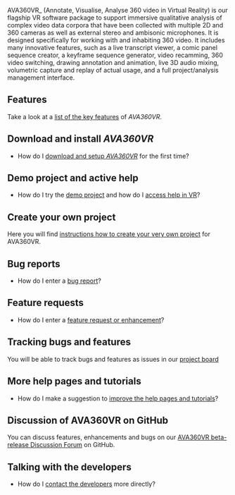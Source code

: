 AVA360VR_ (Annotate, Visualise, Analyse 360 video in Virtual Reality) is our flagship VR software package to support immersive qualitative analysis of complex video data corpora that have been collected with multiple 2D and 360 cameras as well as external stereo and ambisonic microphones. It is designed specifically for working with and inhabiting 360 video. It includes many innovative features, such as a live transcript viewer, a comic panel sequence creator, a keyframe sequence generator, video recamming, 360 video switching, drawing annotation and animation, live 3D audio mixing, volumetric capture and replay of actual usage, and a full project/analysis management interface.

## Features

Take a look at a [list of the key features](features.md) of _AVA360VR_.

## Download and install _AVA360VR_

- How do I [download and setup _AVA360VR_](install.md) for the first time?

## Demo project and active help

- How do I try the [demo project](demo.md) and how do I [access help in VR](help.md)?

## Create your own project

Here you will find [instructions how to create your very own project](project.md) for AVA360VR.

## Bug reports

- How do I enter a [bug report](bugreport.md)?

## Feature requests

- How do I enter a [feature request or enhancement](featurerequest.md)?

## Tracking bugs and features

You will be able to track bugs and features as issues in our [project board](https://github.com/BigSoftVideo/AVA360VR-beta-testing/projects/1)

## More help pages and tutorials

- How do I make a suggestion to [improve the help pages and tutorials](tutorialrequest.md)?

## Discussion of AVA360VR on GitHub

You can discuss features, enhancements and bugs on our [AVA360VR beta-release Discussion Forum](https://github.com/BigSoftVideo/AVA360VR-beta-testing/discussions) on GitHub.

## Talking with the developers

- How do I [contact the developers](contact.md) more directly?
